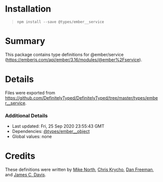 # Installation
> `npm install --save @types/ember__service`

# Summary
This package contains type definitions for @ember/service (https://emberjs.com/api/ember/3.16/modules/@ember%2Fservice).

# Details
Files were exported from https://github.com/DefinitelyTyped/DefinitelyTyped/tree/master/types/ember__service.

### Additional Details
 * Last updated: Fri, 25 Sep 2020 23:55:43 GMT
 * Dependencies: [@types/ember__object](https://npmjs.com/package/@types/ember__object)
 * Global values: none

# Credits
These definitions were written by [Mike North](https://github.com/mike-north), [Chris Krycho](https://github.com/chriskrycho), [Dan Freeman](https://github.com/dfreeman), and [James C. Davis](https://github.com/jamescdavis).
